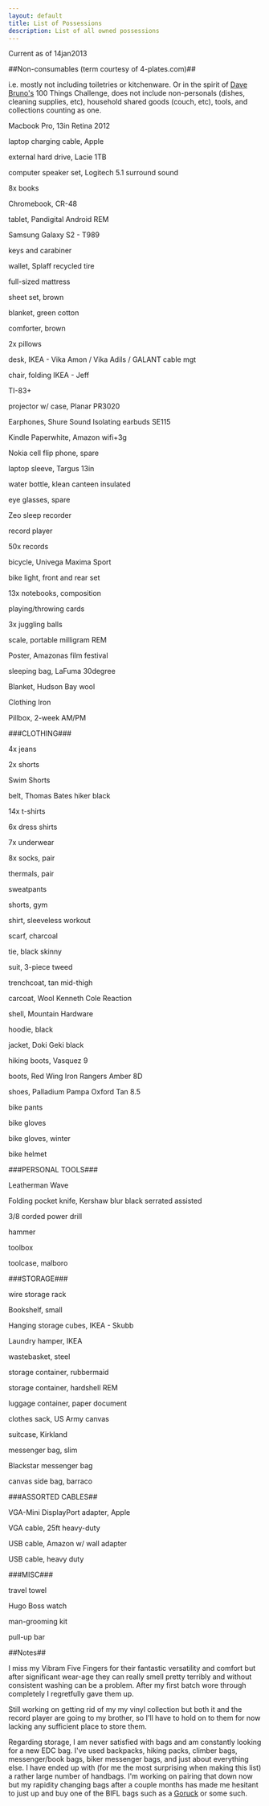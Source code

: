 ```yaml
---
layout: default
title: List of Possessions
description: List of all owned possessions
---
```


<p class="blockquote">Current as of 14jan2013</p>

##Non-consumables (term courtesy of 4-plates.com)##

<p class="blockquote">i.e. mostly not including toiletries or kitchenware.  Or in the spirit of <a href="http://guynameddave.com/" target="_blank">Dave Bruno's</a> 100 Things Challenge, does not include non-personals (dishes, cleaning supplies, etc), household shared goods (couch, etc), tools, and collections counting as one.</p>

Macbook Pro, 13in Retina 2012

laptop charging cable, Apple

external hard drive, Lacie 1TB

computer speaker set, Logitech 5.1 surround sound

8x books

Chromebook, CR-48

tablet, Pandigital Android REM

Samsung Galaxy S2 - T989

keys and carabiner

wallet, Splaff recycled tire

full-sized mattress

sheet set, brown

blanket, green cotton

comforter, brown

2x pillows

desk, IKEA - Vika Amon / Vika Adils / GALANT cable mgt

chair, folding IKEA - Jeff

TI-83+

projector w/ case, Planar PR3020

Earphones, Shure Sound Isolating earbuds SE115

Kindle Paperwhite, Amazon wifi+3g

Nokia cell flip phone, spare

laptop sleeve, Targus 13in

water bottle, klean canteen insulated

eye glasses, spare

Zeo sleep recorder

record player

50x records

bicycle, Univega Maxima Sport

bike light, front and rear set

13x notebooks, composition

playing/throwing cards

3x juggling balls

scale, portable milligram REM

Poster, Amazonas film festival

sleeping bag, LaFuma 30degree

Blanket, Hudson Bay wool

Clothing Iron

Pillbox, 2-week AM/PM


###CLOTHING###

4x jeans

2x shorts

Swim Shorts

belt, Thomas Bates hiker black

14x t-shirts

6x dress shirts

7x underwear

8x socks, pair

thermals, pair

sweatpants

shorts, gym

shirt, sleeveless workout

scarf, charcoal

tie, black skinny

suit, 3-piece tweed

trenchcoat, tan mid-thigh

carcoat, Wool Kenneth Cole Reaction

shell, Mountain Hardware

hoodie, black

jacket, Doki Geki black

hiking boots, Vasquez 9

boots, Red Wing Iron Rangers Amber 8D

shoes, Palladium Pampa Oxford Tan 8.5

bike pants

bike gloves

bike gloves, winter

bike helmet


###PERSONAL TOOLS###

Leatherman Wave

Folding pocket knife, Kershaw blur black serrated assisted

3/8 corded power drill

hammer

toolbox

toolcase, malboro


###STORAGE###

wire storage rack

Bookshelf, small

Hanging storage cubes, IKEA - Skubb

Laundry hamper, IKEA

wastebasket, steel

storage container, rubbermaid

storage container, hardshell REM

luggage container, paper document

clothes sack, US Army canvas

suitcase, Kirkland

messenger bag, slim

Blackstar messenger bag

canvas side bag, barraco


###ASSORTED CABLES##

VGA-Mini DisplayPort adapter, Apple

VGA cable, 25ft heavy-duty

USB cable, Amazon w/ wall adapter

USB cable, heavy duty


###MISC###

travel towel

Hugo Boss watch

man-grooming kit

pull-up bar


##Notes##

I miss my Vibram Five Fingers for their fantastic versatility and comfort but after significant wear-age they can really smell pretty terribly and without consistent washing can be a problem.  After my first batch wore through completely I regretfully gave them up.

Still working on getting rid of my my vinyl collection but both it and the record player are going to my brother, so I'll have to hold on to them for now lacking any sufficient place to store them.

Regarding storage, I am never satisfied with bags and am constantly looking for a new EDC bag.  I've used backpacks, hiking packs, climber bags, messenger/book bags, biker messenger bags, and just about everything else. I have ended up with (for me the most surprising when making this list) a rather large number of handbags.  I'm working on pairing that down now but my rapidity changing bags after a couple months has made me hesitant to just up and buy one of the BIFL bags such as a <a href="https://www.goruck.com/" target="_blank">Goruck</a> or some such.
